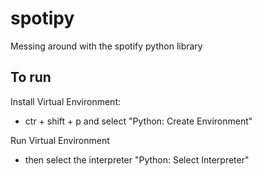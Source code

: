 # spotipy
Messing around with the spotify python library

## To run  
Install Virtual Environment:  
- ctr + shift + p and select "Python: Create Environment"  

Run Virtual Environment  
- then select the interpreter "Python: Select Interpreter"
